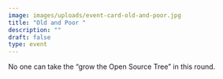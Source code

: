```yaml
---
image: images/uploads/event-card-old-and-poor.jpg
title: "Old and Poor "
description: ""
draft: false
type: event
---
```

No one can take the “grow the Open Source Tree” in this round.